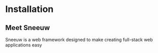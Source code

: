 # Installation

## Meet Sneeuw

Sneeuw is a web framework designed to make creating full-stack web applications easy
